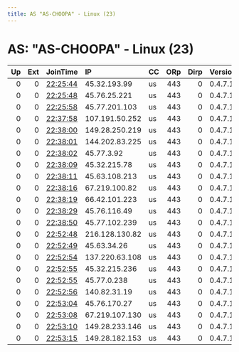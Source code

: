 ```yaml
---
title: AS "AS-CHOOPA" - Linux (23)
---
```


# AS: "AS-CHOOPA" - Linux (23)

|   Up |   Ext | JoinTime                                                                                              | IP             | CC   |   ORp |   Dirp | Version   | Contact   | Nickname            |   eFamMembers |
|-----:|------:|:------------------------------------------------------------------------------------------------------|:---------------|:-----|------:|-------:|:----------|:----------|:--------------------|--------------:|
|    0 |     0 | [22:25:44](https://nusenu.github.io/OrNetStats/w/relay/088AB25A4C658D901808EE53A306A45BE631E30C.html) | 45.32.193.99   | us   |   443 |      0 | 0.4.7.10  | None      | vc4ePaekdxYAtO3es3d |             1 |
|    0 |     0 | [22:25:48](https://nusenu.github.io/OrNetStats/w/relay/2073FA9E1F2484F4304E72E6936278E99F45DC98.html) | 45.76.25.221   | us   |   443 |      0 | 0.4.7.10  | None      | hB5126nGeOV7YBRqcym |             1 |
|    0 |     0 | [22:25:58](https://nusenu.github.io/OrNetStats/w/relay/60D1ABA1CF57E72CD39CE084D45854342737E7F0.html) | 45.77.201.103  | us   |   443 |      0 | 0.4.7.10  | None      | XvbEEkbGwrJVdTMyqR4 |             1 |
|    0 |     0 | [22:37:58](https://nusenu.github.io/OrNetStats/w/relay/8848BCFEC9A322BBC3874BBFEAAFB6EE9E792F2E.html) | 107.191.50.252 | us   |   443 |      0 | 0.4.7.10  | None      | 02WTJ2K81hvDbbH7jDk |             1 |
|    0 |     0 | [22:38:00](https://nusenu.github.io/OrNetStats/w/relay/984E0F0CF62F5D27365B9780D0AC93929B3D7A57.html) | 149.28.250.219 | us   |   443 |      0 | 0.4.7.10  | None      | hpA9w0lBjOdgPJI1LSE |             1 |
|    0 |     0 | [22:38:01](https://nusenu.github.io/OrNetStats/w/relay/8DE87F023AC02884F1EF034F460DD7E9FFAD46DD.html) | 144.202.83.225 | us   |   443 |      0 | 0.4.7.10  | None      | 382SmkR6un6DryYk0LE |             1 |
|    0 |     0 | [22:38:02](https://nusenu.github.io/OrNetStats/w/relay/38999F0FFC8A5D1DA3A9B4008B0BB1D813C82F2A.html) | 45.77.3.92     | us   |   443 |      0 | 0.4.7.10  | None      | FadSPYGoG76JLTQLMrq |             1 |
|    0 |     0 | [22:38:09](https://nusenu.github.io/OrNetStats/w/relay/3FCD02885E2B65B97C5E92574AD6D1033091B7E1.html) | 45.32.215.78   | us   |   443 |      0 | 0.4.7.10  | None      | BCwlUZMuvqdF8E5yS0N |             1 |
|    0 |     0 | [22:38:11](https://nusenu.github.io/OrNetStats/w/relay/4EB92F6C4144FAA17109D15EE2B6625822FC4986.html) | 45.63.108.213  | us   |   443 |      0 | 0.4.7.10  | None      | vwZ8a1ydbKcA8LV6E5t |             1 |
|    0 |     0 | [22:38:16](https://nusenu.github.io/OrNetStats/w/relay/59777B26002E4C7CA9DD2A187D13F299F73027F6.html) | 67.219.100.82  | us   |   443 |      0 | 0.4.7.10  | None      | g6tNNbm9iYroGxxklAp |             1 |
|    0 |     0 | [22:38:19](https://nusenu.github.io/OrNetStats/w/relay/8E482AB87F7DF9FCA69C49FD63256E2CA253F1A1.html) | 66.42.101.223  | us   |   443 |      0 | 0.4.7.10  | None      | rqjHK1Xrzafjoue3f6L |             1 |
|    0 |     0 | [22:38:29](https://nusenu.github.io/OrNetStats/w/relay/8E3B86355B6A9AE6B2CBAF5E5CC0E5AF5D6EEACB.html) | 45.76.116.49   | us   |   443 |      0 | 0.4.7.10  | None      | 3hjdpOhoS83xIPlvlMe |             1 |
|    0 |     0 | [22:38:50](https://nusenu.github.io/OrNetStats/w/relay/3C4E529642560FF9042731A69E5B0A1B75E9394D.html) | 45.77.102.239  | us   |   443 |      0 | 0.4.7.10  | None      | 4bpJ73kSDGS7577Nb7t |             1 |
|    0 |     0 | [22:52:48](https://nusenu.github.io/OrNetStats/w/relay/0A8200B9836CCEE8E124DFC9E62B8455973A8190.html) | 216.128.130.82 | us   |   443 |      0 | 0.4.7.10  | None      | sMlLNhLPwPWoz4v7pZt |             1 |
|    0 |     0 | [22:52:49](https://nusenu.github.io/OrNetStats/w/relay/BAEA66E74642F962DE8CF004F9A4635FDA494E2C.html) | 45.63.34.26    | us   |   443 |      0 | 0.4.7.10  | None      | a0GxZ8EVm1OX03nmuAa |             1 |
|    0 |     0 | [22:52:54](https://nusenu.github.io/OrNetStats/w/relay/CF4082E7AB279639734911FFF76207DBD0BBDB08.html) | 137.220.63.108 | us   |   443 |      0 | 0.4.7.10  | None      | I1tFDmRofXMHNybuQr6 |             1 |
|    0 |     0 | [22:52:55](https://nusenu.github.io/OrNetStats/w/relay/7599B518F35D8F4C21FD939509725979E986D0AA.html) | 45.32.215.236  | us   |   443 |      0 | 0.4.7.10  | None      | ScwFtTm64MlG6kmZDyB |             1 |
|    0 |     0 | [22:52:55](https://nusenu.github.io/OrNetStats/w/relay/D83B5E6CAEAA87DDA77187A7338F9A6EB29126BE.html) | 45.77.0.238    | us   |   443 |      0 | 0.4.7.10  | None      | BFfAJWiERztW0URg7A4 |             1 |
|    0 |     0 | [22:52:56](https://nusenu.github.io/OrNetStats/w/relay/2D073C17AA806C867C138883B71E2E3C4BCEBF5A.html) | 140.82.31.19   | us   |   443 |      0 | 0.4.7.10  | None      | 5Dz9vIN4xJP9zPIGA5D |             1 |
|    0 |     0 | [22:53:04](https://nusenu.github.io/OrNetStats/w/relay/1FF3EC0C864B292843A0CC58AA9D011E072AF4F2.html) | 45.76.170.27   | us   |   443 |      0 | 0.4.7.10  | None      | WPc2ngHqrAPXbk4ZEOB |             1 |
|    0 |     0 | [22:53:08](https://nusenu.github.io/OrNetStats/w/relay/5D0D09BEE8C222ED1E663919336A78A822483268.html) | 67.219.107.130 | us   |   443 |      0 | 0.4.7.10  | None      | kwFgBiWNfoaHv1xUcZx |             1 |
|    0 |     0 | [22:53:10](https://nusenu.github.io/OrNetStats/w/relay/56F22CA6F3E8680DE9A158477A329C4932C501C4.html) | 149.28.233.146 | us   |   443 |      0 | 0.4.7.10  | None      | F4xe1X2ioGFeef7IQk8 |             1 |
|    0 |     0 | [22:53:15](https://nusenu.github.io/OrNetStats/w/relay/2EE31171EF19BECC3356C81844A3C34A8EF9B714.html) | 149.28.182.153 | us   |   443 |      0 | 0.4.7.10  | None      | c3sJuBpFuvmKXVyYdDU |             1 |
